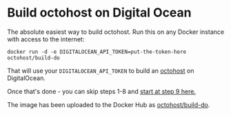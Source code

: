 # Build octohost on Digital Ocean

The absolute easiest way to build octohost. Run this on any Docker instance with access to the internet:

`docker run -d -e DIGITALOCEAN_API_TOKEN=put-the-token-here octohost/build-do`

That will use your `DIGITALOCEAN_API_TOKEN` to build an [octohost](https://www.octohost.io) on DigitalOcean.

Once that's done - you can skip steps 1-8 and [start at step 9 here.](http://www.octohost.io/digital-ocean-install.html)

The image has been uploaded to the Docker Hub as [octohost/build-do](https://registry.hub.docker.com/u/octohost/build-do/).
